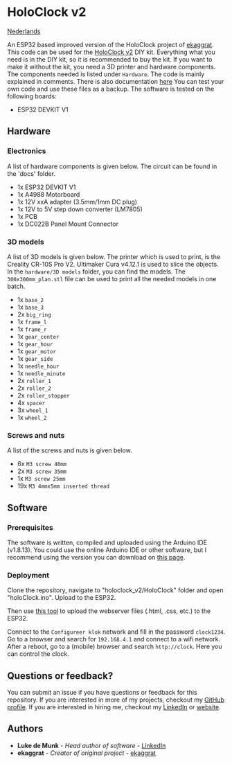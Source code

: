 # HoloClock v2

[Nederlands](README.nl.md)

An ESP32 based improved version of the HoloClock project of [ekaggrat](https://www.thingiverse.com/thing:570797). This code can be used for the [HoloClock v2](https://technicbuilds.munkservices.com/) DIY kit. Everything what you need is in the DIY kit, so it is recommended to buy the kit. If you want to make it without the kit, you need a 3D printer and hardware components. The components needed is listed under `Hardware`. The code is mainly explained in comments. There is also documentation [here](https://github.com/LukedeMunk/holoclock_v2/blob/master/README.nl.md) You can test your own code and use these files as a backup. The software is tested on the following boards:

* ESP32 DEVKIT V1

## Hardware

### Electronics

A list of hardware components is given below. The circuit can be found in the 'docs' folder.

* 1x ESP32 DEVKIT V1
* 1x A4988 Motorboard
* 1x 12V xxA adapter (3.5mm/1mm DC plug)
* 1x 12V to 5V step down converter (LM7805)
* 1x PCB
* 1x DC022B Panel Mount Connector

### 3D models

A list of 3D models is given below. The printer which is used to print, is the Creality CR-10S Pro V2. Ultimaker Cura v4.12.1 is used to slice the objects. In the `hardware/3D models` folder, you can find the models. The `300x300mm_plan.stl` file can be used to print all the needed models in one batch.

* 1x `base_2`
* 1x `base_3`
* 2x `big_ring`
* 1x `frame_l`
* 1x `frame_r`
* 1x `gear_center`
* 1x `gear_hour`
* 1x `gear_motor`
* 1x `gear_side`
* 1x `needle_hour`
* 1x `needle_minute`
* 2x `roller_1`
* 2x `roller_2`
* 2x `roller_stopper`
* 4x `spacer`
* 3x `wheel_1`
* 1x `wheel_2`

### Screws and nuts

A list of the screws and nuts is given below.

* 6x `M3 screw 40mm`
* 2x `M3 screw 35mm`
* 1x `M3 screw 25mm`
* 19x `M3 4mmx5mm inserted thread`

## Software

### Prerequisites

The software is written, compiled and uploaded using the Arduino IDE (v1.8.13). You could use the online Arduino IDE or other software, but I recommend using the version you can download on [this page](https://www.arduino.cc/en/software).

### Deployment

Clone the repository, navigate to "holoclock_v2/HoloClock" folder and open "holoClock.ino". Upload to the ESP32.

Then use [this tool](https://randomnerdtutorials.com/install-esp32-filesystem-uploader-arduino-ide/) to upload the webserver files (.html, .css, etc.) to the ESP32.

Connect to the `Configureer klok` network and fill in the password `clock1234`. Go to a browser and search for `192.168.4.1` and connect to a wifi network.
After a reboot, go to a (mobile) browser and search `http://clock`. Here you can control the clock.

## Questions or feedback?

You can submit an issue if you have questions or feedback for this repository. If you are interested in more of my projects, checkout my [GitHub profile](https://github.com/LukedeMunk). If you are interested in hiring me, checkout my [LinkedIn](https://www.linkedin.com/in/luke-de-munk/) or [website](https://www.munkservices.com).

## Authors

* **Luke de Munk** - *Head author of software* - [LinkedIn](https://www.linkedin.com/in/luke-de-munk/)
* **ekaggrat** - *Creator of original project* - [ekaggrat](https://www.thingiverse.com/thing:570797)

<!-- ## License

This project is licensed under the MIT License - see the [LICENSE.md](LICENSE.md) file for details -->